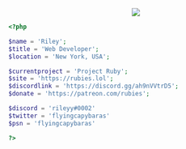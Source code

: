 <p align="center">
  <img src="https://github.com/flyingcapybaras/flyingcapybaras/mybanner.png" />
</p>

```php
<?php

$name = 'Riley';
$title = 'Web Developer';
$location = 'New York, USA';

$currentproject = 'Project Ruby';
$site = 'https://rubies.lol';
$discordlink = 'https://discord.gg/ah9nVVtrD5';
$donate = 'https://patreon.com/rubies';

$discord = 'rileyy#0002'
$twitter = 'flyingcapybaras'
$psn = 'flyingcapybaras'

?>
```
